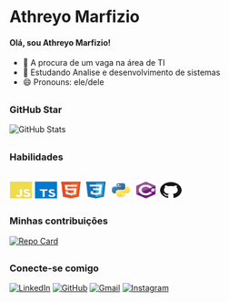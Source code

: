 # Athreyo Marfizio
#### Olá, sou Athreyo Marfizio! 

- 🔭 A procura de um vaga na área de TI
- 🌱 Estudando Analise e desenvolvimento de sistemas
- 😄 Pronouns: ele/dele

##

### GitHub Star
![GitHub Stats](https://github-readme-stats.vercel.app/api?username=AthreyoMarfizio&theme=transparent&bg_color=000&border_color=30A3DC&show_icons=true&icon_color=30A3DC&title_color=E94D5F&text_color=FFF) 


##

### Habilidades 

<div style="display: inline_block"><br>
  <img align="center" alt="Athreyo-Js" height="30" width="40" src="https://raw.githubusercontent.com/devicons/devicon/master/icons/javascript/javascript-plain.svg">
  <img align="center" alt="Athreyo-Ts" height="30" width="40" src="https://raw.githubusercontent.com/devicons/devicon/master/icons/typescript/typescript-plain.svg">
  <img align="center" alt="Athreyo-HTML" height="30" width="40" src="https://raw.githubusercontent.com/devicons/devicon/master/icons/html5/html5-original.svg">
  <img align="center" alt="Athreyo-CSS" height="30" width="40" src="https://raw.githubusercontent.com/devicons/devicon/master/icons/css3/css3-original.svg">
  <img align="center" alt="Athreyo-Python" height="30" width="40" src="https://raw.githubusercontent.com/devicons/devicon/master/icons/python/python-original.svg">
  <img align="center" alt="Athreyo-Csharp" height="30" width="40" src="https://raw.githubusercontent.com/devicons/devicon/master/icons/csharp/csharp-original.svg">
  <img align="center" alt="Athreyo-GitHub" height="30" width="40" src="https://raw.githubusercontent.com/devicons/devicon/master/icons/github/github-original.svg">
</div>

##

### Minhas contribuições 
[![Repo Card](https://github-readme-stats.vercel.app/api/pin/?username=athreyomarfizio&repo=dio-lab-open-source&bg_color=000&border_color=30A3DC&show_icons=true&icon_color=30A3DC&title_color=E94D5F&text_color=FFF)](https://github.com/athreyomarfizio/dio-lab-open-source)

##

### Conecte-se comigo
[![LinkedIn](https://img.shields.io/badge/LinkedIn-0077B5?style=for-the-badge&logo=linkedin&logoColor=white)](https://www.linkedin.com/in/athreyo-marfizio/) 
[![GitHub](https://img.shields.io/badge/GitHub-100000?style=for-the-badge&logo=github&logoColor=white)](https://github.com/athreyomarfizio) 
[![Gmail](https://img.shields.io/badge/Gmail-333333?style=for-the-badge&logo=gmail&logoColor=red)](mailto:athreyoadryan@gmail.com) 
[![Instagram](https://img.shields.io/badge/-Instagram-%23E4405F?style=for-the-badge&logo=instagram&logoColor=white)](https://www.instagram.com/athreyo/)
